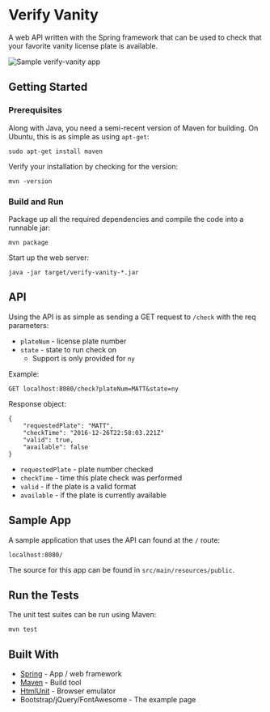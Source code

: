 # Verify Vanity

A web API written with the Spring framework that can be used to check that your favorite vanity 
license plate is available.

![Sample verify-vanity app](http://i.imgur.com/0JwcTEl.png)

## Getting Started

### Prerequisites

Along with Java, you need a semi-recent version of Maven for building. On Ubuntu, this is as simple as using `apt-get`:

```
sudo apt-get install maven
```

Verify your installation by checking for the version:

```
mvn -version
```

### Build and Run

Package up all the required dependencies and compile the code into a runnable jar:

```
mvn package
```

Start up the web server:

```
java -jar target/verify-vanity-*.jar
```

## API

Using the API is as simple as sending a GET request to `/check` with the req parameters:

* `plateNum` - license plate number
* `state` - state to run check on
    * Support is only provided for `ny`

Example:
```
GET localhost:8080/check?plateNum=MATT&state=ny
```

Response object:

```
{
    "requestedPlate": "MATT",
    "checkTime": "2016-12-26T22:58:03.221Z"
    "valid": true,
    "available": false
}
```
* `requestedPlate` - plate number checked
* `checkTime` - time this plate check was performed
* `valid` - if the plate is a valid format
* `available` - if the plate is currently available

## Sample App

A sample application that uses the API can found
at the `/` route:

`localhost:8080/`

The source for this app can be found in `src/main/resources/public`.

## Run the Tests

The unit test suites can be run using Maven:

```
mvn test
```

## Built With
* [Spring](https://spring.io/) - App / web framework
* [Maven](https://spring.io/) - Build tool
* [HtmlUnit](http://htmlunit.sourceforge.net/) - Browser emulator
* Bootstrap/jQuery/FontAwesome - The example page

